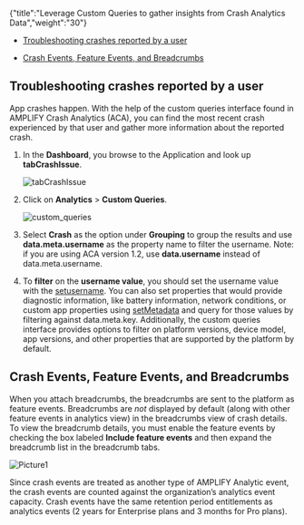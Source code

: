 {"title":"Leverage Custom Queries to gather insights from Crash Analytics Data","weight":"30"} 

*   [Troubleshooting crashes reported by a user](#Troubleshootingcrashesreportedbyauser)
    
*   [Crash Events, Feature Events, and Breadcrumbs](#CrashEvents,FeatureEvents,andBreadcrumbs)
    

## Troubleshooting crashes reported by a user

App crashes happen. With the help of the custom queries interface found in AMPLIFY Crash Analytics (ACA), you can find the most recent crash experienced by that user and gather more information about the reported crash.

1.  In the **Dashboard**, you browse to the Application and look up **tabCrashIssue**.
    
    ![tabCrashIssue](/Images/appc/download/attachments/60143477/tabCrashIssue.png)
2.  Click on **Analytics** > **Custom Queries**.
    
    ![custom_queries](/Images/appc/download/attachments/60143477/custom_queries.png)
3.  Select **Crash** as the option under **Grouping** to group the results and use **data.meta.username** as the property name to filter the username. Note: if you are using ACA version 1.2, use **data.username** instead of data.meta.username.
    
4.  To **filter** on the **username value**, you should set the username value with the [setusername](https://docs.appcelerator.com/platform/latest/#!/api/Modules.Performance-method-setUsername). You can also set properties that would provide diagnostic information, like battery information, network conditions, or custom app properties using [setMetadata](https://docs.appcelerator.com/platform/latest/#!/api/Modules.Performance-method-setUsername) and query for those values by filtering against data.meta.key. Additionally, the custom queries interface provides options to filter on platform versions, device model, app versions, and other properties that are supported by the platform by default.
    

## Crash Events, Feature Events, and Breadcrumbs

When you attach breadcrumbs, the breadcrumbs are sent to the platform as feature events. Breadcrumbs are _not_ displayed by default (along with other feature events in analytics view) in the breadcrumbs view of crash details. To view the breadcrumb details, you must enable the feature events by checking the box labeled **Include feature events** and then expand the breadcrumb list in the breadcrumb tabs.

![Picture1](/Images/appc/download/attachments/60143477/Picture1.png)

Since crash events are treated as another type of AMPLIFY Analytic event, the crash events are counted against the organization’s analytics event capacity. Crash events have the same retention period entitlements as analytics events (2 years for Enterprise plans and 3 months for Pro plans).
